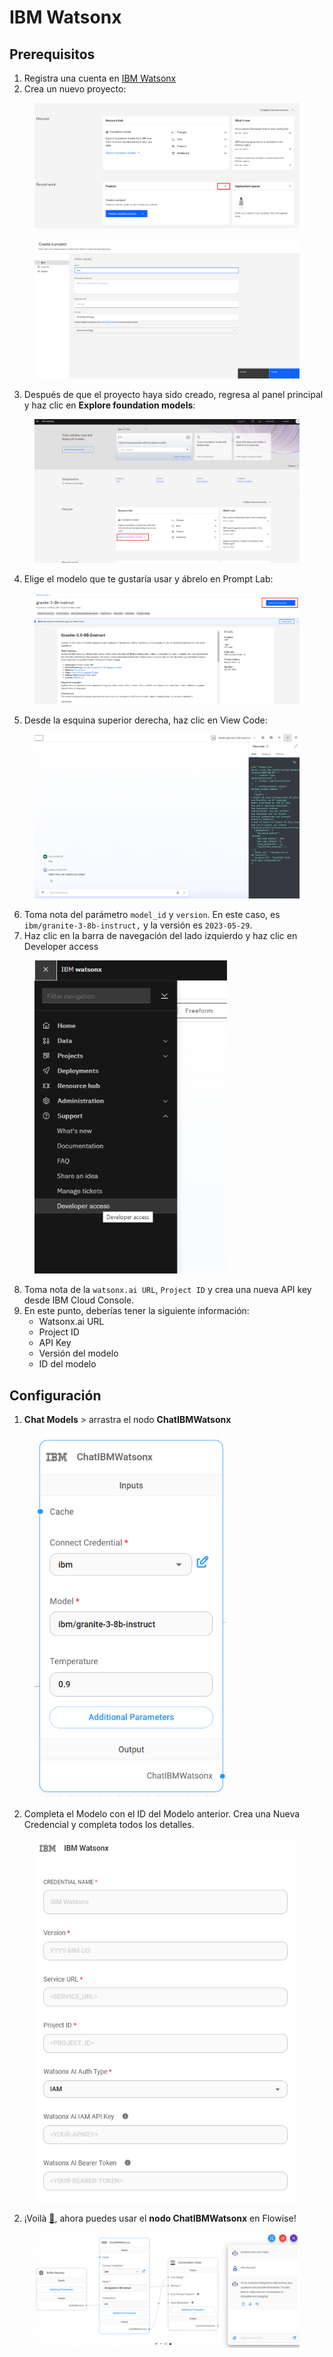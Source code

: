 # IBM Watsonx

## Prerequisitos

1. Registra una cuenta en [IBM Watsonx](https://www.ibm.com/watsonx)
2. Crea un nuevo proyecto:

<figure><img src="../../../../.gitbook/assets/image (238).png" alt=""><figcaption></figcaption></figure>

<figure><img src="../../../../.gitbook/assets/image (239).png" alt=""><figcaption></figcaption></figure>

3. Después de que el proyecto haya sido creado, regresa al panel principal y haz clic en **Explore foundation models**:

<figure><img src="../../../../.gitbook/assets/image (240).png" alt=""><figcaption></figcaption></figure>

4. Elige el modelo que te gustaría usar y ábrelo en Prompt Lab:

<figure><img src="../../../../.gitbook/assets/image (241).png" alt=""><figcaption></figcaption></figure>

5. Desde la esquina superior derecha, haz clic en View Code:

<figure><img src="../../../../.gitbook/assets/image (242).png" alt=""><figcaption></figcaption></figure>

6. Toma nota del parámetro `model_id` y `version`. En este caso, es `ibm/granite-3-8b-instruct,` y la versión es `2023-05-29`.
7. Haz clic en la barra de navegación del lado izquierdo y haz clic en Developer access

<figure><img src="../../../../.gitbook/assets/image (243).png" alt="" width="308"><figcaption></figcaption></figure>

8. Toma nota de la `watsonx.ai URL`, `Project ID` y crea una nueva API key desde IBM Cloud Console.
9. En este punto, deberías tener la siguiente información:
   * Watsonx.ai URL
   * Project ID
   * API Key
   * Versión del modelo
   * ID del modelo

## Configuración

1. **Chat Models** > arrastra el nodo **ChatIBMWatsonx**

<figure><img src="../../../../.gitbook/assets/image (244).png" alt="" width="306"><figcaption></figcaption></figure>

2. Completa el Modelo con el ID del Modelo anterior. Crea una Nueva Credencial y completa todos los detalles.

<figure><img src="../../../../.gitbook/assets/image (245).png" alt="" width="419"><figcaption></figcaption></figure>

2. ¡Voilà [🎉](https://emojipedia.org/party-popper/), ahora puedes usar el **nodo ChatIBMWatsonx** en Flowise!

<figure><img src="../../../../.gitbook/assets/image (246).png" alt=""><figcaption></figcaption></figure>
